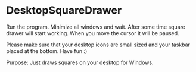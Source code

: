 # DesktopSquareDrawer
Run the program. Minimize all windows and wait. After some time square drawer will start working. When you move the cursor it will be paused.

Please make sure that your desktop icons are small sized and your taskbar placed at the bottom. Have fun :)

Purpose:
Just draws squares on your desktop for Windows.
